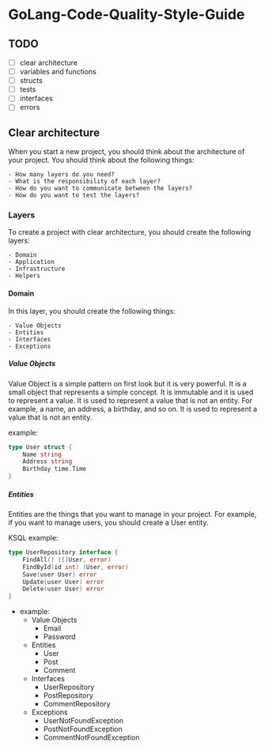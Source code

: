 # GoLang-Code-Quality-Style-Guide

## TODO

- [ ] clear architecture
- [ ] variables and functions
- [ ] structs
- [ ] tests
- [ ] interfaces
- [ ] errors

## Clear architecture

When you start a new project, you should think about the architecture of your project. You should think about the following things:

    - How many layers do you need?
    - What is the responsibility of each layer?
    - How do you want to communicate between the layers?
    - How do you want to test the layers?

### Layers
To create a project with clear architecture, you should create the following layers:

    - Domain
    - Application
    - Infrastructure
    - Helpers

#### Domain
In this layer, you should create the following things:

    - Value Objects
    - Entities
    - Interfaces
    - Exceptions

##### Value Objects
Value Object is a simple pattern on first look but it is very powerful. It is a small object that represents a simple concept. It is immutable and it is used to represent a value. It is used to represent a value that is not an entity. For example, a name, an address, a birthday, and so on. It is used to represent a value that is not an entity. 

example:
```go
type User struct {
    Name string
    Address string
    Birthday time.Time
}
```

##### Entities
Entities are the things that you want to manage in your project. For example, if you want to manage users, you should create a User entity.

KSQL example:
```go
type UserRepository interface {
    FindAll() ([]User, error)
    FindById(id int) (User, error)
    Save(user User) error
    Update(user User) error
    Delete(user User) error
}
```
- example:
    - Value Objects
        - Email
        - Password
    - Entities
        - User
        - Post
        - Comment
    - Interfaces
        - UserRepository
        - PostRepository
        - CommentRepository
    - Exceptions
        - UserNotFoundException
        - PostNotFoundException
        - CommentNotFoundException